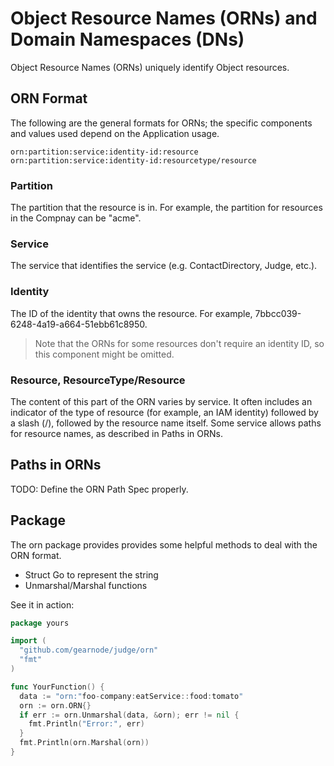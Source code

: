 # Object Resource Names (ORNs) and Domain Namespaces (DNs)

Object Resource Names (ORNs) uniquely identify Object resources.

## **ORN Format**

The following are the general formats for ORNs; the specific components and values used depend on the Application usage.

```
orn:partition:service:identity-id:resource
orn:partition:service:identity-id:resourcetype/resource
```

### Partition
The partition that the resource is in. For example, the partition for resources in the Compnay can be "acme".

### Service
The service that identifies the service (e.g. ContactDirectory, Judge, etc.).

### Identity

The ID of the identity that owns the resource. For example, 7bbcc039-6248-4a19-a664-51ebb61c8950.

> Note that the ORNs for some resources don't require an identity ID, so this component might be omitted.

### Resource, ResourceType/Resource

The content of this part of the ORN varies by service. It often includes an indicator of the type of resource (for example, an IAM identity) followed by a slash (/), followed by the resource name itself. Some service allows paths for resource names, as described in Paths in ORNs.

## **Paths in ORNs**

TODO: Define the ORN Path Spec properly.


## Package

The orn package provides provides some helpful methods to deal with the ORN format.

- Struct Go to represent the string
- Unmarshal/Marshal functions

See it in action:

```go
package yours

import (
  "github.com/gearnode/judge/orn"
  "fmt"
)

func YourFunction() {
  data := "orn:"foo-company:eatService::food:tomato"
  orn := orn.ORN{}
  if err := orn.Unmarshal(data, &orn); err != nil {
    fmt.Println("Error:", err)
  }
  fmt.Println(orn.Marshal(orn))
}
```
